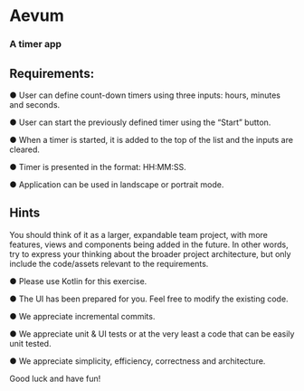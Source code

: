 # Aevum
### A timer app
## Requirements:

● User can define count-down timers using three inputs: hours, minutes and seconds.

● User can start the previously defined timer using the “Start” button.

● When a timer is started, it is added to the top of the list and the inputs are cleared.

● Timer is presented in the format: HH:MM:SS.

● Application can be used in landscape or portrait mode.

## Hints
You should think of it as a larger, expandable team project, with more features, views and components being added in the future. In other words, try to express your thinking about the broader project architecture, but only include the code/assets relevant to the requirements.

● Please use Kotlin for this exercise.

● The UI has been prepared for you. Feel free to modify the existing code.

● We appreciate incremental commits.

● We appreciate unit & UI tests or at the very least a code that can be easily unit
tested.

● We appreciate simplicity, efficiency, correctness and architecture.

Good luck and have fun!
